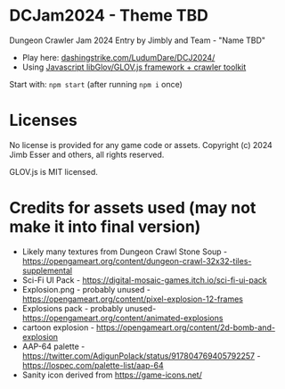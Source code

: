 DCJam2024 - Theme TBD
============================

Dungeon Crawler Jam 2024 Entry by Jimbly and Team - "Name TBD"

* Play here: [dashingstrike.com/LudumDare/DCJ2024/](http://www.dashingstrike.com/LudumDare/DCJ2024/)
* Using [Javascript libGlov/GLOV.js framework + crawler toolkit](https://github.com/Jimbly/glovjs/tree/crawler)

Start with: `npm start` (after running `npm i` once)

Licenses
========
No license is provided for any game code or assets.  Copyright (c) 2024 Jimb Esser and others, all rights reserved.

GLOV.js is MIT licensed.


Credits for assets used (may not make it into final version)
============================================================

* Likely many textures from Dungeon Crawl Stone Soup - https://opengameart.org/content/dungeon-crawl-32x32-tiles-supplemental
* Sci-Fi UI Pack - https://digital-mosaic-games.itch.io/sci-fi-ui-pack
* Explosion.png - probably unused - https://opengameart.org/content/pixel-explosion-12-frames
* Explosions pack - probably unused- https://opengameart.org/content/animated-explosions
* cartoon explosion - https://opengameart.org/content/2d-bomb-and-explosion
* AAP-64 palette - https://twitter.com/AdigunPolack/status/917804769405792257 - https://lospec.com/palette-list/aap-64
* Sanity icon derived from https://game-icons.net/
